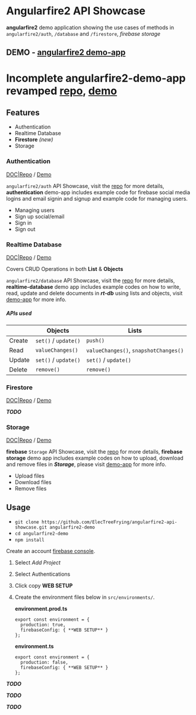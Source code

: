 # Angularfire2 API Showcase

**angularfire2** demo application showing the use cases of methods  in `angularfire2/auth`, `/database` and `/firestore`, _firebase storage_


## DEMO - [angularfire2 demo-app][1-link]

# Incomplete angularfire2-demo-app revamped [repo](https://github.com/ElecTreeFrying/demoshit), [demo](https://angularfire2-demo-app.firebaseapp.com)

## Features

*   Authentication
*   Realtime Database
*   **Firestore** _(new)_
*   Storage

### Authentication

[DOC|Repo][auth]  / [Demo][auth-demo]

`angularfire2/auth` API Showcase, visit the [repo][auth] for more details, **authentication** demo-app includes example code for firebase social media logins and email signin and signup and example code for managing users.

*   Managing users
*   Sign up social/email
*   Sign in
*   Sign out

### Realtime Database

[DOC|Repo][rtdb] / [Demo][rtdb-demo]

Covers CRUD Operations in both **List** & **Objects**

`angularfire2/database` API Showcase, visit the [repo][rtdb] for more details, **realtime-database** demo app includes example codes on how to write, read, update and delete documents in _**rt-db**_ using lists and objects, visit [demo-app][rtdb-demo] for more info.


##### APIs used

|        | Objects               | Lists                                 |
|--------|-----------------------|---------------------------------------|
| Create | `set()` / `update()`  | `push()`                              |
| Read   | `valueChanges()`      | `valueChanges()`, `snapshotChanges()` |
| Update | `set()` / `update()`  | `set()` / `update()`                  |
| Delete | `remove()`            | `remove()`                            |



### Firestore

[DOC|Repo][firestore] / [Demo][firestore-demo]

_**TODO**_

### Storage

[DOC|Repo][storage] / [Demo][storage-demo]

**firebase** `Storage` API Showcase, visit the [repo][storage] for more details, **firebase storage** demo app includes example codes on how to upload, download and remove files in  _**Storage**_, please visit [demo-app][storage-demo] for more info.

*   Upload files
*   Download files
*   Remove files


## Usage

*   `git clone https://github.com/ElecTreeFrying/angularfire2-api-showcase.git angularfire2-demo`
*   `cd angularfire2-demo`
*   `npm install`

Create an account [firebase console][2-link].

1.  Select _Add Project_
1.  Select Authentications
1.  Click copy **WEB SETUP**

1.  Create the environment files below in `src/environments/`.

    **environment.prod.ts**

    ```
    export const environment = {
      production: true,
      firebaseConfig: { **WEB SETUP** }
    };

    ```

    **environment.ts**

    ```
    export const environment = {
      production: false,
      firebaseConfig: { **WEB SETUP** }
    };

    ```



_**TODO**_

_**TODO**_

_**TODO**_


[1-link]: https://workshop-demo-65669.firebaseapp.com
[2-link]: https://console.firebase.google.com

[rtdb]: https://github.com/ElecTreeFrying/angularfire2-api-showcase/tree/master/src/app/realtime-database/realtime-database.md
[rtdb-demo]: https://workshop-demo-65669.firebaseapp.com/rtdb

[firestore]: https://github.com/ElecTreeFrying/angularfire2-api-showcase/tree/master/src/app/firestore/firestore.md
[firestore-demo]: https://workshop-demo-65669.firebaseapp.com/firestore

[auth]: https://github.com/ElecTreeFrying/angularfire2-api-showcase/tree/master/src/app/authentication/authentication.md
[auth-demo]: https://workshop-demo-65669.firebaseapp.com/auth

[storage]: https://github.com/ElecTreeFrying/angularfire2-api-showcase/tree/master/src/app/storage/storage.md
[storage-demo]: https://workshop-demo-65669.firebaseapp.com/storage
